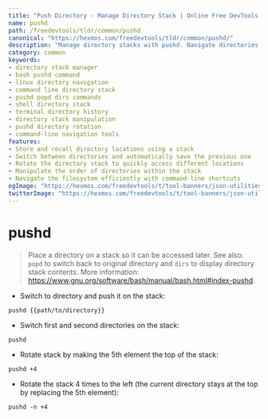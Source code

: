 ```yaml
---
title: "Push Directory - Manage Directory Stack | Online Free DevTools by Hexmos"
name: pushd
path: /freedevtools/tldr/common/pushd
canonical: "https://hexmos.com/freedevtools/tldr/common/pushd/"
description: "Manage directory stacks with pushd. Navigate directories efficiently and easily switch between locations in the command line. Free online tool, no registration required."
category: common
keywords:
- directory stack manager
- bash pushd command
- linux directory navigation
- command line directory stack
- pushd popd dirs commands
- shell directory stack
- terminal directory history
- directory stack manipulation
- pushd directory rotation
- command-line navigation tools
features:
- Store and recall directory locations using a stack
- Switch between directories and automatically save the previous one
- Rotate the directory stack to quickly access different locations
- Manipulate the order of directories within the stack
- Navigate the filesystem efficiently with command-line shortcuts
ogImage: "https://hexmos.com/freedevtools/t/tool-banners/json-utilities-banner.png"
twitterImage: "https://hexmos.com/freedevtools/t/tool-banners/json-utilities-banner.png"
---
```


# pushd

> Place a directory on a stack so it can be accessed later.
> See also: `popd` to switch back to original directory and `dirs` to display directory stack contents.
> More information: <https://www.gnu.org/software/bash/manual/bash.html#index-pushd>.

- Switch to directory and push it on the stack:

`pushd {{path/to/directory}}`

- Switch first and second directories on the stack:

`pushd`

- Rotate stack by making the 5th element the top of the stack:

`pushd +4`

- Rotate the stack 4 times to the left (the current directory stays at the top by replacing the 5th element):

`pushd -n +4`
